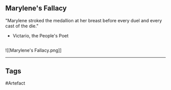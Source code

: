 ## Marylene's Fallacy
"Marylene stroked the medallion at her breast before every duel and every cast of the die."
- Victario, the People's Poet
## 
![[Marylene's Fallacy.png]]

---
## Tags
#Artefact